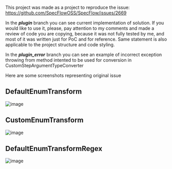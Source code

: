 This project was made as a project to reproduce the issue:
https://github.com/SpecFlowOSS/SpecFlow/issues/2669

In the **_plugin_** branch you can see current implementation of solution. If you would like to use it, please, pay attention to my comments and made a review of code you are copying, because it was not fully tested by me, and most of it was written just for PoC and for reference. Same statement is also applicable to the project structure and code styling.

In the **_plugin_error_** branch you can see an example of incorrect exception throwing from method intented to be used for conversion in CustomStepArgumentTypeConverter

Here are some screenshots representing original issue

## DefaultEnumTransform
![image](https://user-images.githubusercontent.com/24895280/199183827-eb1a923c-77d4-4f97-8d93-0a63002d155e.png)

## CustomEnumTransform
![image](https://user-images.githubusercontent.com/24895280/199183775-27fbcd10-47a5-4496-89b8-91bea129880e.png)

## DefaultEnumTransformRegex
![image](https://user-images.githubusercontent.com/24895280/199183852-de2a5461-4946-413e-b78e-555ee216fa51.png)
